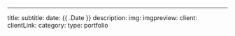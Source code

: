 ---
title: 
subtitle: 
date: {{ .Date }}
description: 
img: 
imgpreview: 
client: 
clientLink: 
category: 
type: portfolio
